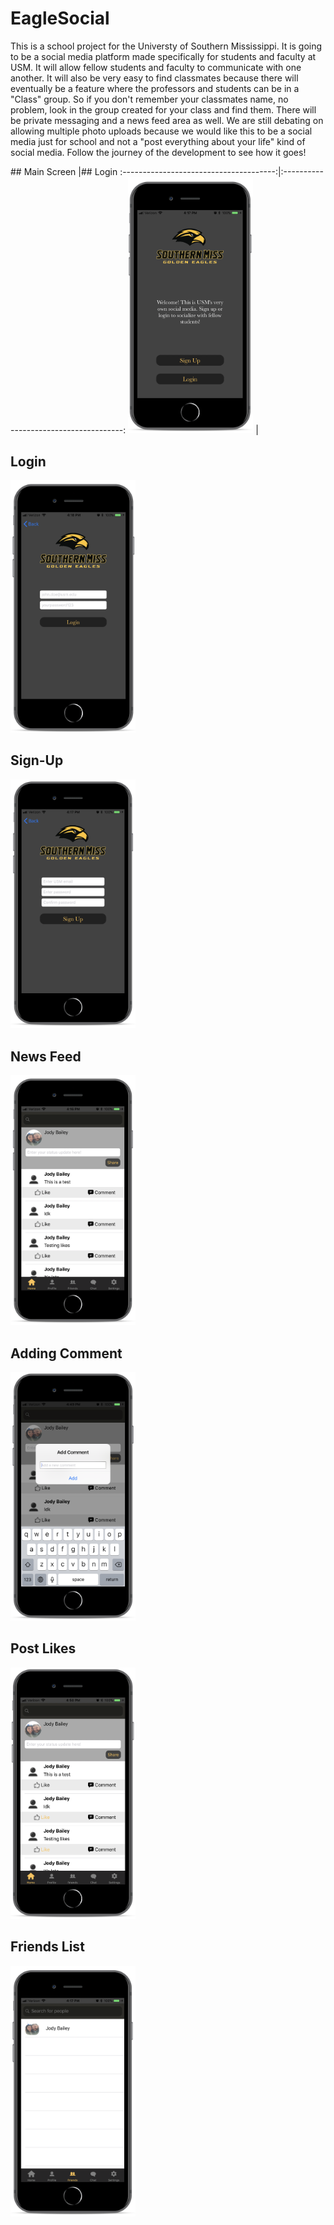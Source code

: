 # EagleSocial
This is a school project for the Universty of Southern Mississippi. It is going to be a social media platform made specifically for students and faculty at USM. It will allow fellow students and faculty to communicate with one another. It will also be very easy to find classmates because there will eventually be a feature where the professors and students can be in a "Class" group. So if you don't remember your classmates name, no problem, look in the group created for your class and find them. There will be private messaging and a news feed area as well. We are still debating on allowing multiple photo uploads because we would like this to be a social media just for school and not a "post everything about your life" kind of social media. Follow the journey of the development to see how it goes!


<HTML>
  ## Main Screen                          |## Login
  :--------------------------------------:|:--------------------------------------:
  <img src="/initial.png" width="200" />  |

  ## Login
  <img src="/login.png" width="200" />

  ## Sign-Up
  <img src="/signup.png" width="200" />

  ## News Feed
  <img src="/news_feed.png" width="200" />

  ## Adding Comment
  <img src="/show_alert.png" width="200" />

  ## Post Likes
  <img src="/show_likes.png" width="200" />

  ## Friends List
  <img src="/friend_list.png" width="200" />
</HTML>
